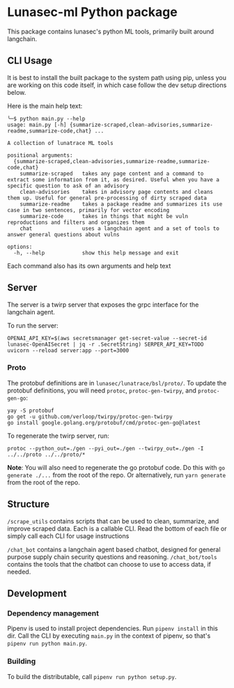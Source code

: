 
# Lunasec-ml Python package

This package contains lunasec's python ML tools, primarily built around langchain. 

## CLI Usage
It is best to install the built package to the system path using pip, unless you are working on this code itself, in which case
follow the dev setup directions below.

Here is the main help text:
```shell
╰─$ python main.py --help     
usage: main.py [-h] {summarize-scraped,clean-advisories,summarize-readme,summarize-code,chat} ...

A collection of lunatrace ML tools

positional arguments:
  {summarize-scraped,clean-advisories,summarize-readme,summarize-code,chat}
    summarize-scraped   takes any page content and a command to extract some information from it, as desired. Useful when you have a specific question to ask of an advisory
    clean-advisories    takes in advisory page contents and cleans them up. Useful for general pre-processing of dirty scraped data
    summarize-readme    takes a package readme and summarizes its use case in two sentences, primarily for vector encoding
    summarize-code      takes in things that might be vuln reproductions and filters and organizes them
    chat                uses a langchain agent and a set of tools to answer general questions about vulns

options:
  -h, --help            show this help message and exit

```

Each command also has its own arguments and help text

## Server

The server is a twirp server that exposes the grpc interface for the langchain agent.

To run the server:
```shell
OPENAI_API_KEY=$(aws secretsmanager get-secret-value --secret-id lunasec-OpenAISecret | jq -r .SecretString) SERPER_API_KEY=TODO uvicorn --reload server:app --port=3000
```

### Proto
The protobuf definitions are in `lunasec/lunatrace/bsl/proto/`. To update the protobuf definitions, you will need `protoc`, `protoc-gen-twirpy`, and `protoc-gen-go`:

```shell
yay -S protobuf
go get -u github.com/verloop/twirpy/protoc-gen-twirpy
go install google.golang.org/protobuf/cmd/protoc-gen-go@latest
```

To regenerate the twirp server, run:
```
protoc --python_out=./gen --pyi_out=./gen --twirpy_out=./gen -I ../../proto ../../proto/*
```

**Note**: You will also need to regenerate the go protobuf code. Do this with `go generate ./...` from the root of the repo. Or alternatively, run `yarn generate` from the root of the repo.

## Structure

`/scrape_utils` contains scripts that can be used to clean, summarize, and improve scraped data. Each is a callable CLI. Read the bottom of each file 
or simply call each CLI for usage instructions

`/chat_bot` contains a langchain agent based chatbot, designed for general purpose supply chain security questions and reasoning. `/chat_bot/tools` 
contains the tools that the chatbot can choose to use to access data, if needed.


## Development


### Dependency management
Pipenv is used to install project dependencies. Run `pipenv install` in this dir. Call the CLI by executing `main.py` in the context of pipenv,
so that's `pipenv run python main.py`.

### Building
To build the distributable, call `pipenv run python setup.py`.
